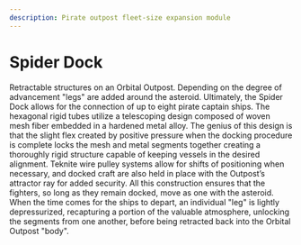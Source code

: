 ```yaml
---
description: Pirate outpost fleet-size expansion module
---
```


# Spider Dock

Retractable structures on an Orbital Outpost. Depending on the degree of advancement "legs" are added around the asteroid. Ultimately, the Spider Dock allows for the connection of up to eight pirate captain ships. The hexagonal rigid tubes utilize a telescoping design composed of woven mesh fiber embedded in a hardened metal alloy. The genius of this design is that the slight flex created by positive pressure when the docking procedure is complete locks the mesh and metal segments together creating a thoroughly rigid structure capable of keeping vessels in the desired alignment. Teknite wire pulley systems allow for shifts of positioning when necessary, and docked craft are also held in place with the Outpost’s attractor ray for added security. All this construction ensures that the fighters, so long as they remain docked, move as one with the asteroid. When the time comes for the ships to depart, an individual "leg" is lightly depressurized, recapturing a portion of the valuable atmosphere, unlocking the segments from one another, before being retracted back into the Orbital Outpost "body".
